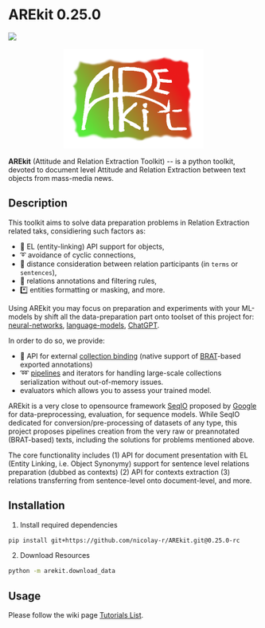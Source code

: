 # AREkit 0.25.0

![](https://img.shields.io/badge/Python-3.9+-brightgreen.svg)

<p align="center">
    <img src="logo.png"/>
</p>

**AREkit** (Attitude and Relation Extraction Toolkit) --
is a python toolkit, devoted to document level Attitude and Relation Extraction between text objects from mass-media news. 

## Description

This toolkit aims to solve data preparation problems in Relation Extraction related taks, considiering such factors as:
* 🔗 EL (entity-linking) API support for objects, 
* ➰ avoidance of cyclic connections,
* :straight_ruler: distance consideration between relation participants (in `terms` or `sentences`),
* 📑 relations annotations and filtering rules,
* *️⃣ entities formatting or masking, and more.

Using AREkit you may focus on preparation and experiments with your ML-models by shift all the data-preparation part onto toolset of this project for:
[neural-networks](https://github.com/nicolay-r/AREkit/wiki/Sampling-for-Neural-Network), 
[language-models](https://github.com/nicolay-r/AREkit/wiki/Sampling-for-BERT), 
[ChatGPT](https://github.com/nicolay-r/AREkit/wiki/Sampling-for-ChatGPT).

In order to do so, we provide:
* :file_folder: API for external [collection binding](https://github.com/nicolay-r/AREkit/wiki/Binding-a-Custom-Source) (native support of [BRAT](https://brat.nlplab.org/)-based exported annotations)
* ➿ [pipelines](https://github.com/nicolay-r/AREkit/wiki/Pipelines:-Text-Opinion-Annotation) and iterators for handling large-scale collections serialization without out-of-memory issues.
* evaluators which allows you to assess your trained model.

AREkit is a very close to opensource framework [SeqIO](https://github.com/google/seqio) proposed by [Google](https://github.com/google) 
for data-preprocessing, evaluation, for sequence models.
While SeqIO dedicated for conversion/pre-processing of datasets of any type, 
this project proposes pipelines creation from the very raw or preannotated (BRAT-based) texts, including the solutions for problems mentioned above.

The core functionality includes 
(1) API for document presentation with EL (Entity Linking, i.e. Object Synonymy) support 
for sentence level relations preparation (dubbed as contexts)
(2) API for contexts extraction
(3) relations transferring from sentence-level onto document-level, and more.

## Installation 

1. Install required dependencies
```bash
pip install git+https://github.com/nicolay-r/AREkit.git@0.25.0-rc
```

2. Download Resources
```bash
python -m arekit.download_data
```

## Usage
Please follow the wiki page
[Tutorials List](https://github.com/nicolay-r/AREkit/wiki/Tutorials).
